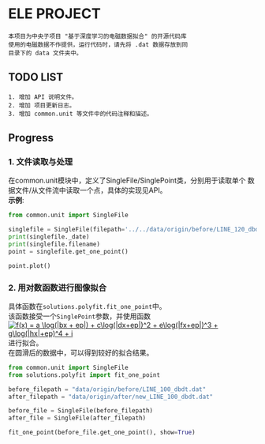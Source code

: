 ELE PROJECT
===========
    本项目为中央子项目 "基于深度学习的电磁数据拟合" 的开源代码库
    使用的电磁数据不作提供，运行代码时，请先将 .dat 数据存放到同
    目录下的 data 文件夹中。

##  TODO LIST
    1. 增加 API 说明文件。
    2. 增加 项目更新日志。
    3. 增加 common.unit 等文件中的代码注释和描述。
  
##  Progress  
### 1. 文件读取与处理 
在common.unit模块中，定义了SingleFile/SinglePoint类，分别用于读取单个
数据文件/从文件流中读取一个点，具体的实现见API。  
__示例__:  
```python
from common.unit import SingleFile

singlefile = SingleFile(filepath='../../data/origin/before/LINE_120_dbdt.dat')
print(singlefile._date)
print(singlefile.filename)
point = singlefile.get_one_point()

point.plot()
```

### 2. 用对数函数进行图像拟合
具体函数在`solutions.polyfit.fit_one_point`中。  
该函数接受一个`SinglePoint`参数，并使用函数
<a href="https://www.codecogs.com/eqnedit.php?latex=f(x)&space;=&space;a&space;\log(|bx&space;&plus;&space;ep|)&space;&plus;&space;c\log(|dx&plus;ep|)^2&space;&plus;&space;e\log(|fx&plus;ep|)^3&space;&plus;&space;g\log(|hx|&plus;ep)^4&space;&plus;&space;i" target="_blank"><img src="https://latex.codecogs.com/gif.latex?f(x)&space;=&space;a&space;\log(|bx&space;&plus;&space;ep|)&space;&plus;&space;c\log(|dx&plus;ep|)^2&space;&plus;&space;e\log(|fx&plus;ep|)^3&space;&plus;&space;g\log(|hx|&plus;ep)^4&space;&plus;&space;i" title="f(x) = a \log(|bx + ep|) + c\log(|dx+ep|)^2 + e\log(|fx+ep|)^3 + g\log(|hx|+ep)^4 + i" /></a>
进行拟合。  
在圆滑后的数据中，可以得到较好的拟合结果。
```python
from common.unit import SingleFile
from solutions.polyfit import fit_one_point

before_filepath = "data/origin/before/LINE_100_dbdt.dat"
after_filepath = "data/origin/after/new_LINE_100_dbdt.dat"

before_file = SingleFile(before_filepath)
after_file = SingleFile(after_filepath)

fit_one_point(before_file.get_one_point(), show=True)
```
  
